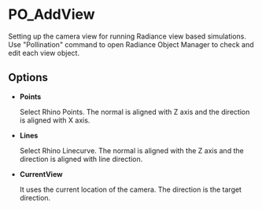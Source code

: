 # PO_AddView

Setting up the camera view for running Radiance view based simulations. Use &quot;Pollination&quot; command to open Radiance Object Manager to check and edit each view object.

## Options

* **Points**

  Select Rhino Points. The normal is aligned with Z axis and the direction is aligned with X axis.

* **Lines**

  Select Rhino Linecurve. The normal is aligned with the Z axis and the direction is aligned with line direction.

* **CurrentView**

  It uses the current location of the camera. The direction is the target direction.


